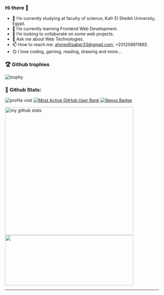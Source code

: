 ### Hi there 👋

- 🔭 I’m currently studying at faculty of science, Kafr El Sheikh University, Egypt.
- 🌱 I’m currently learning Frontend Web Development.
- 👯 I’m looking to collaborate on some web projects.
- 💬 Ask me about Web Technologies.
- 📫 How to reach me: ahmed0saber33@gmail.com, +201208611892.
- 😌 I love coding, gaming, reading, drawing and more...


### 🏆 Github trophies

<p>
 
![trophy](https://github-profile-trophy.vercel.app/?username=ahmed0saber&margin-w=15theme=dark)
    
</p>


### 👦 Github Stats:

<div align="left">

![profile visit](https://komarev.com/ghpvc/?username=ahmed0saber) [![Most Active GitHub User Rank](https://enn0fel446nvsvy.m.pipedream.net)](https://commits.top/egypt.html) [![Repos Badge](https://badges.pufler.dev/repos/ahmed0saber)](https://badges.pufler.dev)

<p align="left">
<img src="https://github-readme-stats.vercel.app/api?username=ahmed0saber&show_icons=true&theme=buefy&count_private=true" alt="my github stats" width="420"/>
   <img src="https://github-readme-streak-stats.herokuapp.com/?user=ahmed0saber" width="420" height="165">
</p>
   
<!-- <p>
   <img src="https://cr-ss-service.azurewebsites.net/api/ScreenShot?widget=summary&username=ahmed0saber&show-avatar=false&style=--header-bg-color:%23000;--border-radius:3px">
</p> -->

   
</div>

<!-- <p align="left">
<img src="https://github-readme-streak-stats.herokuapp.com/?user=ahmed0saber" width="420" height="165">

<!-- <img src ="https://activity-graph.herokuapp.com/graph?username=ahmed0saber&bg_color=ffffff&color=0400ff&line=0400ff&point=03d3d&area=true&hide_border=true" width="420" height="165" > --> 
    
</p>
<hr>

